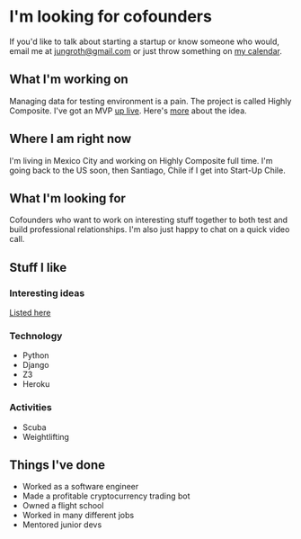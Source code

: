 # I'm looking for cofounders

If you'd like to talk about starting a startup or know someone who would, email me at [jungroth@gmail.com](mailto:jungroth@gmail.com) or just throw something on [my calendar](https://calendly.com/travisjungroth/chat).

## What I'm working on
Managing data for testing environment is a pain. The project is called Highly Composite. I've got an MVP [up live](https://highlycomposite.com/demo). Here's [more](/ideas/creating-test-data) about the idea.

## Where I am right now
I'm living in Mexico City and working on Highly Composite full time. I'm going back to the US soon, then Santiago, Chile if I get into Start-Up Chile.

## What I'm looking for
Cofounders who want to work on interesting stuff together to both test and build professional relationships. I'm also just happy to chat on a quick video call. 

## Stuff I like
### Interesting ideas
[Listed here](/ideas)

### Technology
 * Python
 * Django
 * Z3
 * Heroku

### Activities
 * Scuba
 * Weightlifting
 
## Things I've done
 * Worked as a software engineer
 * Made a profitable cryptocurrency trading bot
 * Owned a flight school
 * Worked in many different jobs
 * Mentored junior devs
